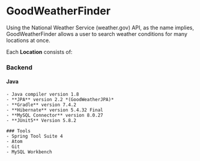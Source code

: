 # GoodWeatherFinder

Using the National Weather Service (weather.gov) API, as the name implies, GoodWeatherFinder allows a user to search weather conditions for many locations at once.

Each **Location** consists of:

### Backend
#### Java
    - Java compiler version 1.8
    - **JPA** version 2.2 *(GoodWeatherJPA)*
    - **Gradle** version 7.4.2
    - **Hibernate** version 5.4.32 Final
    - **MySQL Connector** version 8.0.27
    - **JUnit5** Version 5.8.2

	### Tools
    - Spring Tool Suite 4
    - Atom
    - Git
    - MySQL Workbench
